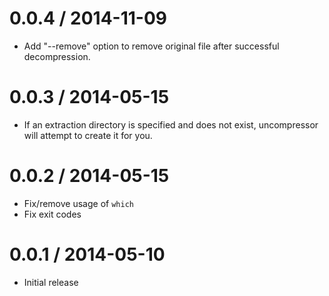 0.0.4 / 2014-11-09
==================

 * Add "--remove" option to remove original file after successful decompression.

0.0.3 / 2014-05-15
==================

 * If an extraction directory is specified and does not exist, uncompressor will attempt to create it for you. 
 
0.0.2 / 2014-05-15
==================

 * Fix/remove usage of `which`
 * Fix exit codes

0.0.1 / 2014-05-10
==================

 * Initial release

